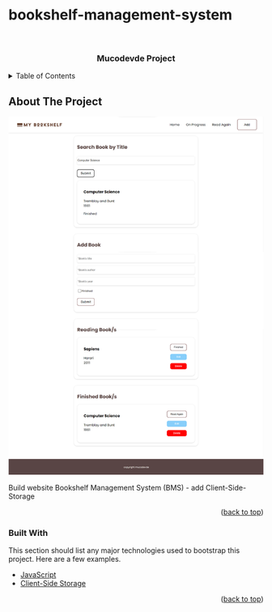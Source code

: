 # bookshelf-management-system


<a name="readme-top"></a>

<!-- PROJECT -->
<br />
<div align="center">
  <h3 align="center">Mucodevde Project</h3>
</div>

<!-- TABLE OF CONTENTS -->
<details>
  <summary>Table of Contents</summary>
  <ol>
    <li>
      <a href="#about-the-project">About The Project</a>
    </li>
    <li>
      <a href="#built-with">Built With</a>
    </li>
  </ol>
</details>

<!-- ABOUT THE PROJECT -->
## About The Project
![website-screenshot]

Build website Bookshelf Management System (BMS) - add Client-Side-Storage

<p align="right">(<a href="#readme-top">back to top</a>)</p>

### Built With
This section should list any major technologies used to bootstrap this project. Here are a few examples.

* [JavaScript][JS-url]
* [Client-Side Storage][CSS-url]

<p align="right">(<a href="#readme-top">back to top</a>)</p>

<!-- MARKDOWN LINKS & IMAGES -->
[website-screenshot]: ./assets/img/bookshelf.png

[JS-url]: https://developer.mozilla.org/en-US/docs/Web/JavaScript
[CSS-url]: https://developer.mozilla.org/en-US/docs/Learn/JavaScript/Client-side_web_APIs/Client-side_storage